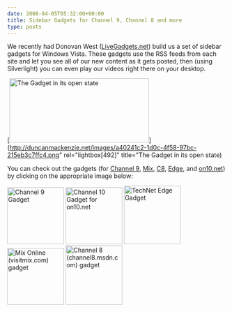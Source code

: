 ```yaml
---
date: 2008-04-05T05:32:00+00:00
title: Sidebar Gadgets for Channel 9, Channel 8 and more
type: posts
---
```

We recently had Donovan West ([LiveGadgets.net](http://livegadgets.net/)) build us a set of sidebar gadgets for Windows Vista. These gadgets use the RSS feeds from each site and let you see all of our new content as it gets posted, then (using Silverlight) you can even play our videos right there on your desktop.

[<img style="border-top-width: 0px; border-left-width: 0px; border-bottom-width: 0px; border-right-width: 0px" height="147" alt="The Gadget in its open state" src="http://duncanmackenzie.net/images/9cfa4634-abe8-466b-8564-036df610d1d3.png" width="320" border="0" />](http://duncanmackenzie.net/images/a40241c2-1d0c-4f58-97bc-215eb3c7ffc4.png" rel="lightbox[492]" title="The Gadget in its open state)



You can check out the gadgets (for [Channel 9](http://channel9.msdn.com), [Mix](http://visitmix.com/), [C8](http://channel8.msdn.com/), [Edge](http://edge.technet.com/), and [on10.net](http://on10.net/)) by clicking on the appropriate image below:

[<img style="border-top-width: 0px; border-left-width: 0px; border-bottom-width: 0px; border-right-width: 0px" height="130" alt="Channel 9 Gadget" src="http://duncanmackenzie.net/images/03c39cce-e2dd-45e5-a86b-0d4c5433da3b.png" width="130" border="0" />](http://gallery.live.com/liveItemDetail.aspx?li=669beb7e-532a-47d9-ac88-230490edb5d1) [<img style="border-top-width: 0px; border-left-width: 0px; border-bottom-width: 0px; border-right-width: 0px" height="130" alt="Channel 10 Gadget for on10.net" src="http://duncanmackenzie.net/images/15e9764a-f5a8-4226-8889-d0d5d3e418fd.png" width="130" border="0" />](http://gallery.live.com/liveItemDetail.aspx?li=6ed75c56-86a0-4479-bb97-99aba94e8a33) [<img style="border-top-width: 0px; border-left-width: 0px; border-bottom-width: 0px; border-right-width: 0px" height="134" alt="TechNet Edge Gadget" src="http://duncanmackenzie.net/images/ac1799a8-7aad-4c4b-bfe1-519553b44148.png" width="130" border="0" />](http://gallery.live.com/liveItemDetail.aspx?li=77310b65-9f97-4311-8fae-ffa3d7d8f90f) [<img style="border-top-width: 0px; border-left-width: 0px; border-bottom-width: 0px; border-right-width: 0px" height="130" alt="Mix Online (visitmix.com) gadget" src="http://duncanmackenzie.net/images/930fceec-a563-441a-a605-51c74a850f7a.png" width="130" border="0" />](http://gallery.live.com/LiveItemDetail.aspx?li=6f64b0d5-84eb-4575-b885-3652bdfc31d5) [<img style="border-top-width: 0px; border-left-width: 0px; border-bottom-width: 0px; border-right-width: 0px" height="136" alt="Channel 8 (channel8.msdn.com) gadget" src="http://duncanmackenzie.net/images/c396e0d8-3d28-422c-9b8f-10f997fd9f8f.png" width="130" border="0" />](http://gallery.live.com/liveItemDetail.aspx?li=ae5fede5-e5ed-49af-85a5-d357580c1e2b)
